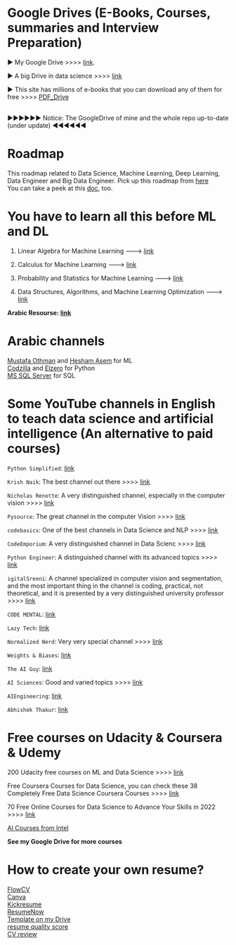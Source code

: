 # Google Drives (E-Books, Courses, summaries and Interview Preparation)

► My Google Drive >>>> [link](https://drive.google.com/drive/folders/1eAYEvcnd66wMYQqNXDihIdFwZx5vdLFc).

► A big Drive in data science >>>> [link](https://drive.google.com/drive/folders/1iW7IPrVUqsHumgXUMH_rgeBLpJjRDCmJ)

► This site has millions of e-books that you can download any of them for free  >>>> [PDF_Drive](https://www.pdfdrive.com/)

<br>►►►►►► Notice: The GoogleDrive of mine and the whole repo up-to-date (under update) ◄◄◄◄◄◄
# Roadmap
This roadmap related to Data Science, Machine Learning, Deep Learning, Data Engineer and Big Data Engineer.
Pick up this roadmap from [here](https://i.am.ai/roadmap/#big-data-engineer-roadmap)
<br>You can take a peek at this [doc](https://drive.google.com/file/d/1pBihV-xJWVWX6eZy1nmt1q3zsCD3xiDN/view?usp=sharing), too.
# You have to learn all this before ML and DL
1. Linear Algebra for Machine Learning  --->  [link](https://downloadly.net/2021/02/58961/12/linear-algebra-for-machine-learning/21/
)

2. Calculus for Machine Learning  --->  [link](https://downloadly.net/2021/10/43515/06/informit-calculus-for-machine-learning-livelessons-video-training/20/
)

3. Probability and Statistics for Machine Learning  --->  [link](https://downloadly.net/2021/28/44821/06/probability-and-statistics-for-machine-learning-livelessons/23/
)

4. Data Structures, Algorithms, and Machine Learning Optimization  --->  [link](https://downloadly.net/2021/24/46557/07/data-structures-algorithms-and-machine-learning-optimization-livelessons/23/)

**Arabic Resourse: [link](https://www.youtube.com/channel/UCzYgAyyZTLfnLFjQexOKxbQ/playlists)**



# Arabic channels
[Mustafa Othman](https://www.youtube.com/c/MustafaOthman/playlists) and [Hesham Asem](https://www.youtube.com/c/HeshamAsem/playlists) for ML
<br>[Codzilla](https://www.youtube.com/watch?v=h3VCQjyaLws&list=PLuXY3ddo_8nzrO74UeZQVZOb5-wIS6krJ) and [Elzero](https://www.youtube.com/watch?v=mvZHDpCHphk&list=PLDoPjvoNmBAyE_gei5d18qkfIe-Z8mocs) for Python
<br>[MS SQL Server](https://www.youtube.com/watch?v=-_wLgK0IKfo&list=PL1DUmTEdeA6J6oDLTveTt4Z7E5qEfFluE) for SQL

# Some YouTube channels in English to teach data science and artificial intelligence (An alternative to paid courses) 

`Python Simplified`: [link](https://www.youtube.com/c/PythonSimplified)

`Krish Naik`: The best channel out there >>>> [link](https://www.youtube.com/user/krishnaik06)

`Nicholas Renotte`: A very distinguished channel, especially in the computer vision >>>> [link](https://www.youtube.com/c/NicholasRenotte)

`Pysource`: The great channel in the computer Vision >>>> [link](https://www.youtube.com/channel/UC5hHNks012Ca2o_MPLRUuJw)

`codebasics`: One of the best channels in Data Science and NLP >>>> [link](https://www.youtube.com/c/codebasics)

`CodeEmporium`: A very distinguished channel in Data Scienc >>>> [link](https://www.youtube.com/c/CodeEmporium)

`Python Engineer`: A distinguished channel with its advanced topics >>>> [link](https://www.youtube.com/c/PythonEngineer)

`igitalSreeni`: A channel specialized in computer vision and segmentation, and the most important thing in the channel is coding, practical, not theoretical, and it is presented by a very distinguished university professor >>>> [link](https://www.youtube.com/c/DigitalSreeni)

`CODE MENTAL`: [link](https://www.youtube.com/c/CODEMENTAL)

`Lazy Tech`: [link](https://www.youtube.com/c/LazyTech825)

`Normalized Nerd`: Very very special channel >>>> [link](https://www.youtube.com/c/NormalizedNerd)

`Weights & Biases`: [link](https://www.youtube.com/c/WeightsBiases)

`The AI Guy`: [link](https://www.youtube.com/c/TheAIGuy)

`AI Sciences`: Good and varied topics >>>> [link](https://www.youtube.com/c/AISciencesLearn)

`AIEngineering`: [link](https://www.youtube.com/c/AIEngineeringLife)

`Abhishek Thakur`: [link](https://www.youtube.com/c/AbhishekThakurAbhi)

# Free courses on Udacity & Coursera & Udemy

200 Udacity free courses on ML and Data Science >>>> [link](https://www.mltut.com/udacity-free-courses-on-machine-learning/)

Free Coursera Courses for Data Science, you can check these 38 Completely Free Data Science Coursera Courses >>>> [link](https://lnkd.in/gdqM4Cyf)

70 Free Online Courses for Data Science to Advance Your Skills in 2022 >>>> [link](https://www.mltut.com/free-online-courses-for-data-science/)

[AI Courses from Intel](https://www.intel.com/content/www/us/en/developer/topic-technology/artificial-intelligence/training/courses.html)

**See my Google Drive for more courses**

# How to create your own resume?
[FlowCV](https://app.flowcv.com/)
<br>[Canva](https://www.canva.com/)
<br>[Kickresume](https://www.kickresume.com)
<br>[ResumeNow](https://www.resume-now.com/build-resume/onboarding/targetcountry)
<br>[Template on my Drive](https://drive.google.com/drive/folders/1duhn2op_WsKVDuq6R6Y_9s3MzcDfJsfl?usp=sharing)
<br>[resume quality score](https://resume.naukri.com/resume-quality-score)
<br>[CV review](https://www.topcv.co.uk/)
